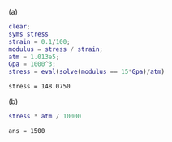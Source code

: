 (a)

``` matlab
clear;
syms stress
strain = 0.1/100;
modulus = stress / strain;
atm = 1.013e5;
Gpa = 1000^3;
stress = eval(solve(modulus == 15*Gpa)/atm)
```

``` matlabTextOutput
stress = 148.0750
```

(b)

``` matlab
stress * atm / 10000
```

``` matlabTextOutput
ans = 1500
```
